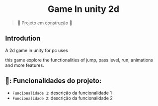 <h1 align="center"> Game In unity 2d </h1>

> :construction: Projeto em construção :construction:

<h2> Introdution </h2>
<p>A 2d game in unity for pc uses </p>
this game explore the functionalities of jump, pass level, run, animations and more features.


<h2>🍙: Funcionalidades do projeto: </h2>

- `Funcionalidade 1`: descrição da funcionalidade 1
- `Funcionalidade 2`: descrição da funcionalidade 2

